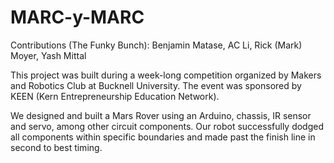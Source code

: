 # MARC-y-MARC
Contributions (The Funky Bunch): Benjamin Matase, AC Li, Rick (Mark) Moyer, Yash Mittal

This project was built during a week-long competition organized by Makers and Robotics Club at Bucknell University. The event was sponsored by KEEN (Kern Entrepreneurship Education Network).

We designed and built a Mars Rover using an Arduino, chassis, IR sensor and servo, among other circuit components. Our robot successfully dodged all components within specific boundaries and made past the finish line in second to best timing.

